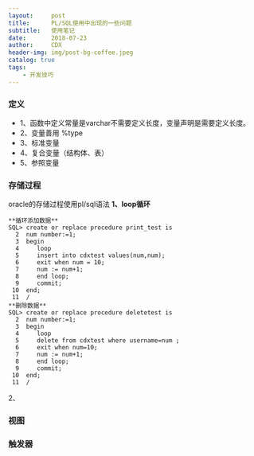 ```yaml
---
layout:     post
title:      PL/SQL使用中出现的一些问题
subtitle:   使用笔记
date:       2018-07-23
author:     CDX
header-img: img/post-bg-coffee.jpeg
catalog: true
tags:
    - 开发技巧
---
```

###  定义
- 1、函数中定义常量是varchar不需要定义长度，变量声明是需要定义长度。
- 2、变量善用  %type
- 3、标准变量
- 4、复合变量（结构体、表）
- 5、参照变量
### 存储过程
oracle的存储过程使用pl/sql语法
**1、loop循环**
```
**循环添加数据**
SQL> create or replace procedure print_test is
  2  num number:=1;
  3  begin
  4     loop
  5     insert into cdxtest values(num,num);
  6     exit when num = 10;
  7     num := num+1;
  8     end loop;
  9     commit;
 10  end;
 11  /
**删除数据**
SQL> create or replace procedure deletetest is
  2  num number:=1;
  3  begin
  4     loop
  5     delete from cdxtest where username=num ;
  6     exit when num=10;
  7     num := num+1;
  8     end loop;
  9     commit;
 10  end;
 11  /
```
2、
### 视图
### 触发器